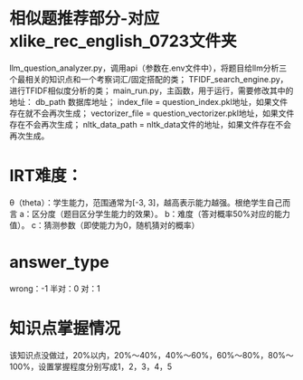 # 相似题推荐部分-对应xlike_rec_english_0723文件夹
llm_question_analyzer.py，调用api（参数在.env文件中），将题目给llm分析三个最相关的知识点和一个考察词汇/固定搭配的类；
TFIDF_search_engine.py，进行TFIDF相似度分析的类；
main_run.py，主函数，用于运行，需要修改其中的地址：
    db_path 数据库地址；
    index_file = question_index.pkl地址，如果文件存在就不会再次生成；
    vectorizer_file = question_vectorizer.pkl地址，如果文件存在不会再次生成；
    nltk_data_path = nltk_data文件的地址，如果文件存在不会再次生成。



# IRT难度：
θ（theta）：学生能力，范围通常为[-3, 3]，越高表示能力越强。根绝学生自己而言
a：区分度（题目区分学生能力的效果）。
b：难度（答对概率50%对应的能力值）。
c：猜测参数（即使能力为0，随机猜对的概率）

# answer_type
wrong：-1
半对：0
对：1

# 知识点掌握情况
该知识点没做过，20%以内，20%～40%，40%～60%，60%～80%，80%～100%，设置掌握程度分别写成1，2，3，4，5